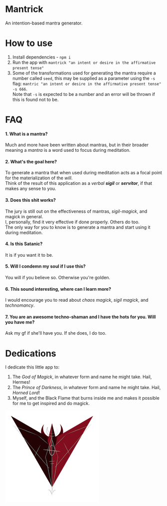 # Mantrick
An intention-based mantra generator.

# How to use
1. Install dependencies - `npm i`
2. Run the app with `mantrick "an intent or desire in the affirmative present tense"`
3. Some of the transformations used for generating the mantra require a number called `seed`, this may be supplied as a parameter using the `-s` flag: `mantric "an intent or desire in the affirmative present tense" -s 666`.  
Note that `-s` is expected to be a number and an error will be thrown if this is found not to be.

# FAQ

#### 1. What is a mantra?
Much and more have been written about mantras, but in their broader meaning a _mantra_ is a word used to focus during meditation. 

#### 2. What's the goal here?
To generate a mantra that when used during meditation acts as a focal point for the materialization of the _will_.  
Think of the result of this application as a _verbal **sigil**_ or _**servitor**_, if that makes any sense to you.

#### 3. Does this shit works?
The jury is still out on the effectiveness of mantras, _sigil-magick_, and magick in general.  
I, personally, find it very effective if done properly. Others do too.  
The only way for you to know is to generate a mantra and start using it during meditation.

#### 4. Is this Satanic?
It is if you want it to be.

#### 5. Will I condemn my soul if I use this?
You will if you believe so. Otherwise you're golden.

#### 6. This sound interesting, where can I learn more?
I would encourage you to read about _chaos magick_, _sigil magick_, and _technomancy_.

#### 7. You are an awesome techno-shaman and I have the hots for you. Will you have me?
Ask my gf if she'll have you. If she does, I do too.

# Dedications

I dedicate this little app to:

1. The _God of Magick_, in whatever form and name he might take. Hail, Hermes!
2. The _Prince of Darkness_, in whatever form and name he might take. Hail, _Horned Lord_!
3. Myself, and the Black Flame that burns inside me and makes it possible for me to get inspired and do magick.

[![The RavenEyex Sigil](./raveneyex.png)](https://twitter.com/HumoBinario)